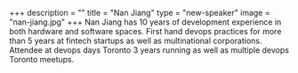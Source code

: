 +++
description = ""
title = "Nan Jiang"
type = "new-speaker"
image = "nan-jiang.jpg"
+++
Nan Jiang has 10 years of development experience in both hardware and software spaces. First hand devops practices for more than 5 years at fintech startups as well as multinational corporations. Attendee at devops days Toronto 3 years running as well as multiple devops Toronto meetups.